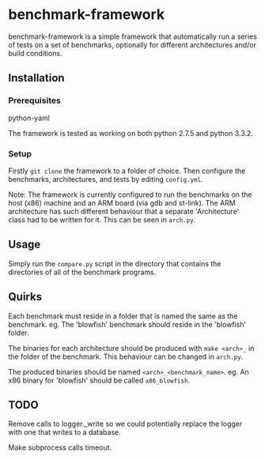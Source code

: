 benchmark-framework
===================

benchmark-framework is a simple framework that automatically run a series of
tests on a set of benchmarks, optionally for different architectures
and/or build conditions.


## Installation ##
### Prerequisites ###
python-yaml

The framework is tested as working on both python 2.7.5 and python 3.3.2.

### Setup ###
Firstly `git clone` the framework to a folder of choice.
Then configure the benchmarks, architectures, and tests by editing `config.yml`.

Note: The framework is currently configured to run the benchmarks on the host
(x86) machine and an ARM board (via gdb and st-link).
The ARM architecture has such different behaviour that a separate 'Architecture'
class had to be written for it. This can be seen in `arch.py`.

## Usage ##
Simply run the `compare.py` script in the directory that contains the
directories of all of the benchmark programs.


## Quirks ##
Each benchmark must reside in a folder that is named the same as the benchmark.
eg. The 'blowfish' benchmark should reside in the 'blowfish' folder.

The binaries for each architecture should be produced with `make <arch>_` in the
folder of the benchmark. This behaviour can be changed in `arch.py`.

The produced binaries should be named `<arch>_<benchmark_name>`.
eg. An x86 binary for 'blowfish' should be called `x86_blowfish`.


## TODO ##
Remove calls to logger._write so we could potentially replace the logger with
one that writes to a database.

Make subprocess calls timeout.


